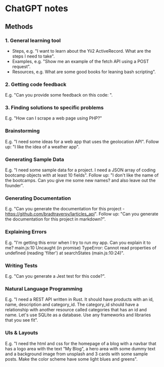 # ChatGPT notes

## Methods

### 1. General learning tool

- Steps, e.g. "I want to learn about the Yii2 ActiveRecord. What are the steps I need to take".
- Examples, e.g. "Show me an example of the fetch API using a POST request".
- Resources, e.g. What are some good books for leaning bash scripting".

### 2. Getting code feedback

E.g. "Can you provide some feedback on this code: <Then add some code>".

### 3. Finding solutions to specific problems

E.g. "How can I scrape a web page using PHP?"

### Brainstorming

E.g. "I need some ideas for a web app that uses the geolocation API".
Follow up: "I like the idea of a weather app".

### Generating Sample Data

E.g. "I need some sample data for a project. I need a JSON array of coding bootcamp objects with at least 10 fields".
Follow up: "I don't like the name of the bootcamps. Can you give me some new names? and also leave out the founder".

### Generating Documentation

E.g. "Can you generate the documentation for this project - https://github.com/bradtraversy/larticles_api".
Follow up: "Can you generate the documentation for this project in markdown?".

### Explaining Errors

E.g. "I'm getting this error when I try to run my app. Can you explain it to me? main.js:10 Uncaught (in promise) TypeError: Cannot read properties of undefined (reading 'filter')
at searchStates (main.js:10:24)".

### Writing Tests

E.g. "Can you generate a Jest test for this code?".

### Natural Language Programming

E.g. "I need a REST API written in Rust. It should have products with an id, name, description and category_id. The category_id should have a relationship with another resource called categories that has an id and name. Let's use SQLite as a database. Use any frameworks and libraries that you see fit".

### UIs & Layouts

E.g. "I need the html and css for the homepage of a blog with a navbar that has a logo area with the text "My Blog", a hero area with some dummy text and a background image from unsplash and 3 cards with some sample posts. Make the color scheme have some light blues and greens".
